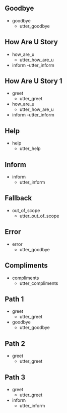 ## Goodbye
* goodbye
    - utter_goodbye

## How Are U Story
* how_are_u
    - utter_how_are_u
* inform
    -utter_inform

## How Are U Story 1
* greet
    - utter_greet
* how_are_u
    - utter_how_are_u
* inform
    -utter_inform

## Help
* help
    - utter_help  

## Inform
* inform
    - utter_inform

## Fallback
* out_of_scope
    - utter_out_of_scope

## Error
* error
    - utter_goodbye


## Compliments
* compliments
    - utter_compliments


## Path 1
* greet
    - utter_greet
* goodbye
    - utter_goodbye
## Path 2
* greet
    - utter_greet

## Path 3
* greet
    - utter_greet
* inform
    - utter_inform

